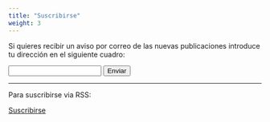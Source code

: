 ```yaml
---
title: "Suscribirse"
weight: 3
---
```


Si quieres recibir un aviso por correo de las nuevas publicaciones introduce tu dirección en el siguiente cuadro:  


<form accept-charset="UTF-8" method="POST" name="Suscripciones" data-netlify="true" action "https://magga.es/bienvenido.html">
  <label for="email-address"></label>
  <input type="email" id="email" name="email" required>
  <button class="btn btn-default" type="submit">Enviar</button>
</form>

---  


Para suscribirse via RSS: 

<a href="https://magga.es/index.xml" class="btn btn-default">Suscribirse</a>
